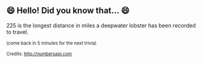 ## :smile: Hello! Did you know that... :smile:
225 is the longest distance in miles a deepwater lobster has been recorded to travel.

<sup>(come back in 5 minutes for the next trivia)</sup>


<sup>Credits: http://numbersapi.com</sup>
